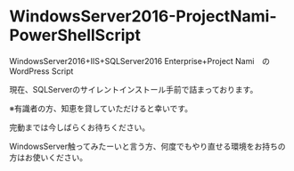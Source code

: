 # WindowsServer2016-ProjectNami-PowerShellScript
WindowsServer2016+IIS+SQLServer2016 Enterprise+Project Nami　のWordPress Script

現在、SQLServerのサイレントインストール手前で詰まっております。

※有識者の方、知恵を貸していただけると幸いです。


完動までは今しばらくお待ちください。

WindowsServer触ってみたーいと言う方、何度でもやり直せる環境をお持ちの方はお使いください。
